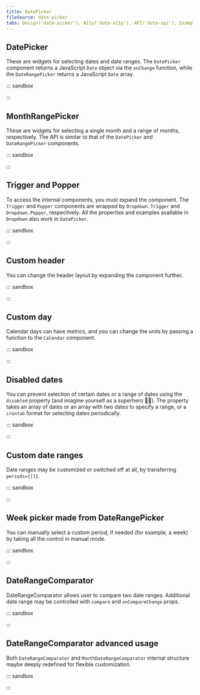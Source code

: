 ```yaml
---
title: DatePicker
fileSource: date-picker
tabs: Design('date-picker'), A11y('date-a11y'), API('date-api'), Example('date-code'), Changelog('date-changelog')
---
```


## DatePicker

These are widgets for selecting dates and date ranges. The `DatePicker` component returns a JavaScript `Date` object via the `onChange` function, while the `DateRangePicker` returns a JavaScript `Date` array.

::: sandbox

<script lang="tsx">
import React from 'react';
import { DatePicker, DateRangePicker } from '@semcore/ui/date-picker';
import { Box, Flex } from '@semcore/ui/flex-box';

const Demo = () => {
  const [value, setValue] = React.useState(new Date('06/29/2020'));
  const [valueRange, setValueRange] = React.useState([]);

  return (
    <Flex>
      <Box>
        <DatePicker value={value} onChange={(date) => setValue(date)}>
          <DatePicker.Trigger />
          <DatePicker.Popper />
        </DatePicker>
      </Box>
      <Box ml={5}>
        <DateRangePicker value={valueRange} onChange={(date) => setValueRange(date)}>
          <DateRangePicker.Trigger />
          <DateRangePicker.Popper />
        </DateRangePicker>
      </Box>
    </Flex>
  );
};


</script>

:::

## MonthRangePicker

These are widgets for selecting a single month and a range of months, respectively. The API is similar to that of the `DatePicker` and `DateRangePicker` components.

::: sandbox

<script lang="tsx">
import React from 'react';
import { MonthPicker, MonthRangePicker } from '@semcore/ui/date-picker';
import { Box, Flex } from '@semcore/ui/flex-box';

const Demo = () => {
  const [value, setValue] = React.useState(new Date());
  const [valueRange, setValueRange] = React.useState([]);

  return (
    <Flex>
      <Box>
        <MonthPicker value={value} onChange={(date) => setValue(date)}>
          <MonthPicker.Trigger />
          <MonthPicker.Popper />
        </MonthPicker>
      </Box>
      <Box ml={5}>
        <MonthRangePicker value={valueRange} onChange={(date) => setValueRange(date)}>
          <MonthRangePicker.Trigger />
          <MonthRangePicker.Popper />
        </MonthRangePicker>
      </Box>
    </Flex>
  );
};


</script>

:::

## Trigger and Popper

To access the internal components, you must expand the component. The `Trigger` and `Popper` components are wrapped by `Dropdown.Trigger` and `Dropdown.Popper`, respectively. All the properties and examples available in `Dropdown` also work in `DatePicker`.

::: sandbox

<script lang="tsx">
import React from 'react';
import { DatePicker } from '@semcore/ui/date-picker';

const Demo = () => {
  return (
    <DatePicker>
      <DatePicker.Trigger>
        <DatePicker.Trigger.SingleDateInput>
          <DatePicker.Trigger.SingleDateInput.Indicator />
          <DatePicker.Trigger.SingleDateInput.MaskedInput />
        </DatePicker.Trigger.SingleDateInput>
      </DatePicker.Trigger>
      <DatePicker.Popper />
    </DatePicker>
  );
};


</script>

:::

## Custom header

You can change the header layout by expanding the component further.

::: sandbox

<script lang="tsx">
import React from 'react';
import { DatePicker } from '@semcore/ui/date-picker';

const Demo = () => {
  return (
    <DatePicker>
      <DatePicker.Trigger />
      <DatePicker.Popper>
        <DatePicker.Header>
          <DatePicker.Prev />
          <DatePicker.Title>
            {({ displayedPeriod }) =>
              typeof displayedPeriod === 'string'
                ? displayedPeriod
                : new Intl.DateTimeFormat('en-US', {
                    month: 'short',
                    year: 'numeric',
                  }).format(displayedPeriod)
            }
          </DatePicker.Title>
          <DatePicker.Next />
        </DatePicker.Header>
        <DatePicker.Calendar />
      </DatePicker.Popper>
    </DatePicker>
  );
};


</script>

:::

## Custom day

Calendar days can have metrics, and you can change the units by passing a function to the `Calendar` component.

::: sandbox

<script lang="tsx">
import React from 'react';
import { DatePicker } from '@semcore/ui/date-picker';
import ProgressBar from '@semcore/ui/progress-bar';
import { Flex } from '@semcore/ui/flex-box';

function randomInteger(min, max) {
  let rand = min - 0.5 + Math.random() * (max - min + 1);
  rand = Math.round(rand);
  return rand;
}

const Demo = () => {
  return (
    <DatePicker>
      <DatePicker.Trigger />
      <DatePicker.Popper>
        <DatePicker.Header />
        <DatePicker.Calendar>
          {({ days }) =>
            days.map((data, i) => (
              <DatePicker.Calendar.Unit {...data} key={i}>
                <Flex direction='column' p={1} w={'100%'} alignItems='center'>
                  {data.children}
                  <ProgressBar
                    size='s'
                    duration={0}
                    value={randomInteger(0, 100)}
                    theme='dark'
                    mt={1}
                  />
                </Flex>
              </DatePicker.Calendar.Unit>
            ))
          }
        </DatePicker.Calendar>
      </DatePicker.Popper>
    </DatePicker>
  );
};


</script>

:::

## Disabled dates

You can prevent selection of certain dates or a range of dates using the `disabled` property (and imagine yourself as a superhero 🕺🏻). The property takes an array of dates or an array with two dates to specify a range, or a `crontab` format for selecting dates periodically.

::: sandbox

<script lang="tsx">
import React from 'react';
import { DatePicker } from '@semcore/ui/date-picker';

const Demo = () => {
  const today = new Date();
  return (
    <DatePicker disabled={[new Date(today.getFullYear(), 0, 1), [today, false], '* * 6,7']}>
      <DatePicker.Trigger />
      <DatePicker.Popper />
    </DatePicker>
  );
};


</script>

:::

## Custom date ranges

Date ranges may be customized or switched off at all, by transferring `periods={[]}`.

::: sandbox

<script lang="tsx">
import React from 'react';
import { DateRangePicker } from '@semcore/ui/date-picker';
import { Flex, Box } from '@semcore/ui/flex-box';

const Demo = () => {
  const pastYear = new Date();
  pastYear.setFullYear(pastYear.getFullYear() - 1);
  const past6days = new Date();
  past6days.setDate(past6days.getDate() - 6);
  const past13days = new Date();
  past13days.setDate(past13days.getDate() - 13);

  const periods = [
    { children: 'Last 7 days', value: [past6days, new Date()] },
    { children: 'Last 14 days', value: [past13days, new Date()] },
    { children: 'Last Year', value: [pastYear, new Date()] },
  ];
  return (
    <Flex>
      <Box mr={5} mb={5}>
        <DateRangePicker periods={periods}>
          <DateRangePicker.Trigger />
          <DateRangePicker.Popper />
        </DateRangePicker>
      </Box>
      <Box>
        <DateRangePicker>
          <DateRangePicker.Trigger />
          <DateRangePicker.Popper />
        </DateRangePicker>
      </Box>
    </Flex>
  );
};


</script>

:::

## Week picker made from DateRangePicker

You can manually select a custom period, if needed (for example, a week) by taking all the control in manual mode.

::: sandbox

<script lang="tsx">
import React from 'react';
import { DateRangePicker } from '@semcore/ui/date-picker';

function dateToClosestWeek(date) {
  const startWeek = new Date(date);
  const endWeek = new Date(date);

  startWeek.setDate(startWeek.getDate() + 1 - (startWeek.getDay() || 7));
  endWeek.setDate(endWeek.getDate() + 7 - (endWeek.getDay() || 7));
  return [startWeek, endWeek];
}

const Demo = () => {
  const [visible, setVisible] = React.useState(false);
  const [value, setValue] = React.useState([]);
  const [highlighted, setHighlighted] = React.useState([]);

  React.useEffect(() => {
    if (!value[0]) return;
    const week = dateToClosestWeek(value[0]);
    if (!value[1] || week[0].getTime() !== value[0].getTime()) {
      setValue(week);
    }
  }, [value[0]?.getTime()]);

  return (
    <DateRangePicker
      visible={visible}
      onVisibleChange={(visible) => setVisible(visible)}
      value={value}
      onChange={setValue}
      highlighted={highlighted}
    >
      <DateRangePicker.Trigger>
        <DateRangePicker.Trigger.DateRange>
          <DateRangePicker.Trigger.DateRange.Indicator />
          <DateRangePicker.Trigger.DateRange.FromMaskedInput />
          <DateRangePicker.Trigger.DateRange.RangeSep />
          <DateRangePicker.Trigger.DateRange.ToMaskedInput disabled />
        </DateRangePicker.Trigger.DateRange>
      </DateRangePicker.Trigger>
      <DateRangePicker.Popper>
        <DateRangePicker.Header />
        <DateRangePicker.Calendar
          renderOutdated
          onHighlightedChange={(date) => {
            if (date.length === 1) setHighlighted([]);
          }}
        >
          {({ days }) =>
            days.map((data, i) => (
              <DateRangePicker.Calendar.Unit
                {...data}
                key={i}
                onMouseEnter={() => {
                  setHighlighted(dateToClosestWeek(data.date));
                }}
                onClick={() => {
                  setValue(dateToClosestWeek(data.date));
                  setVisible(false);
                  return false;
                }}
              />
            ))
          }
        </DateRangePicker.Calendar>
      </DateRangePicker.Popper>
    </DateRangePicker>
  );
};


</script>

:::

## DateRangeComparator

DateRangeComparator allows user to compare two date ranges. Additional date range may be controlled with `compare` and `onCompareChange` props.

::: sandbox

<script lang="tsx">
import React from 'react';
import { DateRangeComparator, MonthDateRangeComparator } from '@semcore/ui/date-picker';
import { Flex } from '@semcore/ui/flex-box';

const Demo = () => {

  return (
    <Flex gap={4} flexWrap>
      <DateRangeComparator />
      <MonthDateRangeComparator />
    </Flex>
  );
};

</script>

:::

## DateRangeComparator advanced usage

Both `DateRangeComparator` and `MonthDateRangeComparator` internal structure maybe deeply redefined for flexible customization. 

::: sandbox

<script lang="tsx">
import React from 'react';
import { DateRangeComparator, MonthDateRangeComparator } from '@semcore/ui/date-picker';
import { Flex } from '@semcore/ui/flex-box';
import Notice from '@semcore/ui/notice';
import WarningIcon from '@semcore/ui/icon/Warning/m';
import { Text } from '@semcore/ui/typography';

const Demo = () => {

  return (
    <Flex gap={4} flexWrap>
      <DateRangeComparator>
        <DateRangeComparator.Trigger />
        <DateRangeComparator.Popper>
          <DateRangeComparator.Header>
            <DateRangeComparator.ValueDateRange />
            <DateRangeComparator.CompareToggle />
            <DateRangeComparator.CompareDateRange />
          </DateRangeComparator.Header>
          <DateRangeComparator.Body>
            <DateRangeComparator.RangeCalendar />
            <DateRangeComparator.Periods />
          </DateRangeComparator.Body>
          <DateRangeComparator.Footer>
            <DateRangeComparator.Apply />
            <DateRangeComparator.Reset />
          </DateRangeComparator.Footer>
          <Notice theme='warning' style={{ borderTopLeftRadius: 0, borderTopRightRadius: 0}}>
            <Notice.Content>
              <Flex mb={1}>
                <Notice.Label>
                  <WarningIcon />
                </Notice.Label>
                <Text bold>
                  Notice heading
                </Text>
              </Flex>
              If you change your location, all previously collected data for this article will be lost.
            </Notice.Content>
          </Notice>
        </DateRangeComparator.Popper>
      </DateRangeComparator>
      <MonthDateRangeComparator>
        <MonthDateRangeComparator.Trigger />
        <MonthDateRangeComparator.Popper>
          <MonthDateRangeComparator.Header>
            <MonthDateRangeComparator.ValueDateRange />
            <MonthDateRangeComparator.CompareToggle />
            <MonthDateRangeComparator.CompareDateRange />
          </MonthDateRangeComparator.Header>
          <MonthDateRangeComparator.Body>
            <MonthDateRangeComparator.RangeCalendar />
            <MonthDateRangeComparator.Periods />
          </MonthDateRangeComparator.Body>
          <MonthDateRangeComparator.Footer>
            <MonthDateRangeComparator.Apply />
            <MonthDateRangeComparator.Reset />
          </MonthDateRangeComparator.Footer>
          <Notice theme='warning' style={{ borderTopLeftRadius: 0, borderTopRightRadius: 0}}>
            <Notice.Content>
              <Flex mb={1}>
                <Notice.Label>
                  <WarningIcon />
                </Notice.Label>
                <Text bold>
                  Notice heading
                </Text>
              </Flex>
              If you change your location, all previously collected data for this article will be lost.
            </Notice.Content>
          </Notice>
        </MonthDateRangeComparator.Popper>
      </MonthDateRangeComparator>
    </Flex>
  );
};

</script>

:::
